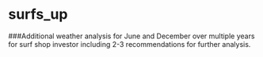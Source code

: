 # surfs_up

###Additional weather analysis for June and December over multiple years for surf shop investor including 2-3 recommendations for further analysis.

###
